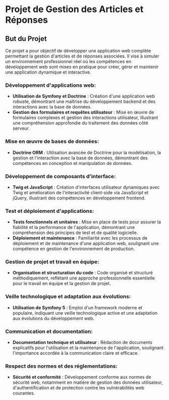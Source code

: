 # Projet de Gestion des Articles et Réponses

## But du Projet

Ce projet a pour objectif de développer une application web complète permettant la gestion d'articles et de réponses associées. Il vise à simuler un environnement professionnel réel où les compétences en développement web sont mises en pratique pour créer, gérer et maintenir une application dynamique et interactive.

### Développement d'applications web:
- **Utilisation de Symfony et Doctrine** : Création d'une application web robuste, démontrant une maîtrise du développement backend et des interactions avec la base de données.
- **Gestion des formulaires et requêtes utilisateur** : Mise en œuvre de formulaires complexes et gestion des interactions utilisateur, illustrant une compréhension approfondie du traitement des données côté serveur.

### Mise en œuvre de bases de données:
- **Doctrine ORM** : Utilisation avancée de Doctrine pour la modélisation, la gestion et l'interaction avec la base de données, démontrant des compétences en conception et manipulation de données.

### Développement de composants d'interface:
- **Twig et JavaScript** : Création d'interfaces utilisateur dynamiques avec Twig et amélioration de l'interactivité client-side via JavaScript et jQuery, illustrant des compétences en développement frontend.

### Test et déploiement d'applications:
- **Tests fonctionnels et unitaires** : Mise en place de tests pour assurer la fiabilité et la performance de l'application, démontrant une compréhension des principes de test et de qualité logicielle.
- **Déploiement et maintenance** : Familiarité avec les processus de déploiement et de maintenance d'une application web, soulignant une compétence en gestion de l'environnement de production.

### Gestion de projet et travail en équipe:
- **Organisation et structuration du code** : Code organisé et structuré méthodiquement, reflétant une approche professionnelle essentielle pour le travail en équipe et la gestion de projet.

### Veille technologique et adaptation aux évolutions:
- **Utilisation de Symfony 5** : Emploi d'un framework moderne et populaire, indiquant une veille technologique active et une adaptation aux évolutions du développement web.

### Communication et documentation:
- **Documentation technique et utilisateur** : Rédaction de documents explicatifs pour l'utilisation et la maintenance de l'application, soulignant l'importance accordée à la communication claire et efficace.

### Respect des normes et des réglementations:
- **Sécurité et conformité** : Développement conforme aux normes de sécurité web, notamment en matière de gestion des données utilisateur, d'authentification et de protection contre les vulnérabilités web courantes.

